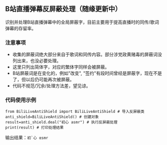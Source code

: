 ## B站直播弹幕反屏蔽处理（随缘更新中）

识别并处理B站直播弹幕中的全局屏蔽字，目前主要用于提高直播时的同传/歌词弹幕的存留率。

### 注意事项
+ 收集的屏蔽词绝大部分来自于歌词和同传内容。部分涉党政黄赌毒的屏蔽词没列出来，也没必要处理。
+ 这里只列出简体字，对应的繁体字同样会被屏蔽。
+ B站屏蔽词是在变化的，例如"改变", "签约"有段时间曾经是屏蔽字，现在不是了，但以后仍可能再次被屏蔽。
+ 代码不规范/冗余/处理方法差，望见谅。

### 代码使用示例
```
from BiliLiveAntiShield import BiliLiveAntiShield # 导入反屏蔽类
anti_shield=BiliLiveAntiShield() # 创建对象
result=anti_shield.deal("初心 asmr") # 执行反屏蔽处理
print(result) # 打印处理结果
```

输出结果：```初`心 αsmr```

